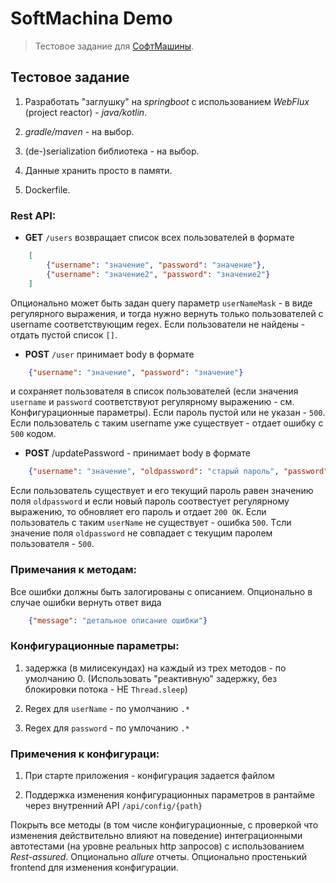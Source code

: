 SoftMachina Demo
================

> Тестовое задание для [СофтМашины](https://soft-machine.ru/).

Тестовое задание
----------------

  1. Разработать "заглушку" на *springboot* с использованием *WebFlux* (project reactor) - *java/kotlin*.

  2. *gradle/maven* - на выбор.

  3. (de-)serialization библиотека - на выбор.

  4. Данные хранить просто в памяти.

  5. Dockerfile.  

### Rest API:

  * **GET** `/users` возвращает список всех пользователей в формате

```json
    [
        {"username": "значение", "password": "значение"},
        {"username": "значение2", "password": "значение2"}
    ]
```
    
Опционально может быть задан query параметр `userNameMask` - в виде регулярного выражения, и тогда нужно вернуть 
только пользователей с username соответствующим regex.
Eсли пользователи не найдены - отдать пустой список `[]`.

  * **POST** `/user`  принимает body в формате

```json
    {"username": "значение", "password": "значение"}
```

и сохраняет пользователя в список пользователей (если значения `username` и `password` соответствуют регулярному выражению - см. Конфигурационные параметры).
Если пароль пустой или не указан - `500`. Если пользователь с таким username уже существует - отдает ошибку с `500` кодом.

  * **POST** /updatePassword - принимает body в формате

```json
    {"username": "значение", "oldpassword": "старый пароль", "password": "значение"}
```

Если пользователь существует и его текущий пароль равен значению поля `oldpassword` и если новый пароль соотвестует регулярному выражению, то обновляет его пароль
и отдает `200 ОК`. Если пользователь с таким `userName` не существует - ошибка `500`. Tсли значение поля `oldpassword` не совпадает с текущим паролем
пользователя - `500`.

### Примечания к методам:

Все ошибки должны быть залогированы c описанием. Опционально в случае ошибки вернуть ответ вида

```json
    {"message": "детальное описание ошибки"}
```                            

### Конфигурационные параметры:

  1. задержка (в милисекундах) на каждый из трех методов - по умолчанию 0. (Использовать "реактивную" задержку, без блокировки потока - НЕ `Thread.sleep`)
 
  2. Regex для `userName` - по умолчанию `.*`
 
  3. Regex для `password` - по умлочанию `.*`

### Примечения к конфигураци:

  1. При старте приложения - конфигурация задается файлом

  2. Поддержка изменения конфигурационных параметров в рантайме через внутренний API `/api/config/{path}` 

Покрыть все методы (в том числе конфигурационные, с проверкой что изменения действительно влияют на поведение) интеграционными автотестами (на уровне реальных
http запросов) с использованием *Rest-assured*. Опционально *allure* отчеты. Опционально простенький frontend для изменения конфигурации.
